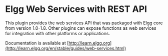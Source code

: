 Elgg Web Services with REST API
============

This plugin provides the web services API that was packaged with Elgg core from
version 1.0-1.8. Other plugins can expose functions as web services for 
integration with other platforms or applications.

Documentation is available at [http://learn.elgg.org](http://learn.elgg.org/en/stable/guides/web-services.html)
